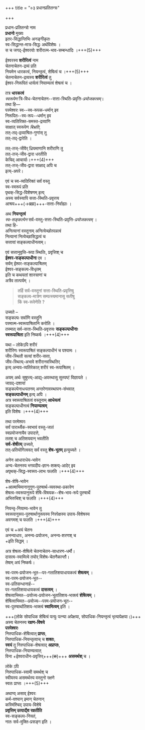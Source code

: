 +++
title = "०३ प्रधानप्रतितन्त्रः"

+++

प्रधान-प्रतितन्त्रो नाम  
**प्रधानो** मुख्यः  
इतर-सिद्धान्तिभिः अनङ्गीकृतः  
स्व-सिद्धान्त-मात्र-सिद्धः अर्थविशेषः ।  
स च जगद्-ईश्वरयोः शरीरात्म-भाव-सम्बन्धादिः ।+++(5)+++  

ईश्वरस्य **शरीरित्वं** नाम  
चेतनाचेतन-द्रव्यं प्रति  
नियमेन धारकत्वं, नियन्तृत्वं, शेषित्वं च ।+++(5)+++  
चेतनाचेतन-द्रव्यस्य **शरीरित्वं** तु  
ईश्वर-निरूपितं धार्यत्वं नियाम्यत्वं शेषत्वं च ।

तत्र **धारकत्वं**  
_स्वरूपेण_ त्रि-विध-चेतनाचेतन--सत्ता-स्थिति-प्रवृत्ति-_प्रयोजकत्वम्_।  
तथा हि—  
परमेश्वरः स्व--स्व-रूपक-धर्मान् इव  
निरूपित--स्व-रूप--धर्मान् इव  
स्व-व्यतिरिक्त-समस्त-द्रव्याणि  
साक्षात् स्वरूपेण _बिभ्रति_,  
तत्-तद्-द्रव्याश्रित-गुणांस् तु  
तत्-तद्-द्वारेति । 

तत्-तज्-जीवैर् ध्रियमाणानि शरीराणि तु  
तत्-तज्-जीव-द्वारा धरतीति  
केचिद् आचार्याः।+++(4)+++  
तत्-तज्-जीव-द्वारा साक्षाद् अपि च  
इत्य्-अपरे।  

एवं च स्व-व्यतिरिक्तं सर्वं वस्तु  
स्व-स्वरूपं प्रति  
पृथक्-सिद्ध-विशेषणम् इत्य्  
अस्य सर्वस्यापि सत्ता-स्थिति-प्रवृत्तय  
आश्रय+++(→ब्रह्म)+++-सत्ता-निर्वाह्याः ।

अथ **नियन्तृत्वं**  
_स्व-सङ्कल्पेन_ सर्व-वस्तु-सत्ता-स्थिति-प्रवृत्ति-_प्रयोजकत्वम्_ ।  
तथा हि-  
अनित्यानां वस्तूनाम् अनित्येच्छोत्पन्नत्वं  
नित्यानां नित्येच्छासिद्धत्वं च  
सत्तायां सङ्कल्पाधीनत्वम्।  

एवं सत्तानुवृत्ति-रूपा स्थितिः, प्रवृत्तिश् च  
**ईश्वर-सङ्कल्पाधीना** एव ।  
सर्वम् ईश्वर-सङ्कल्पाश्रितम्  
ईश्वर-सङ्कल्प-विधृतम्  
इति च कथयतां शास्त्राणां च  
अत्रैव तात्पर्यम् ।

> तर्हि सर्व-वस्तूनां सत्ता-स्थिति-प्रवृत्तिषु  
सङ्कल्प-मात्रेण सम्पत्स्यमानासु सतीषु  
किं स्व-रूपेणेति ?  

उच्यते –  
सङ्कल्पः सर्वाणि वस्तूनि  
परमात्म-स्वरूपाश्रितानि करोति ।  
तस्मात् सर्व-सत्ता-स्थिति-प्रवृत्तयः **सङ्कल्पाधीनाः  
स्वरूपाश्रिता** इति निष्कर्षः ।+++(4)+++

यथा – लोकेऽपि शरीरं  
शरीरिणः स्वरूपाश्रितं सङ्कल्पाधीनं च पश्यामः ।  
जीव-स्थितौ सत्यां शरीर-सत्ता,  
जीव-स्थित्य्-अभावे शरीरानवस्थितिर्  
इत्य् अन्वय-व्यतिरेकात् शरीरं स्व-रूपाश्रितम् ।  

अयम् अर्थः सुषुप्त्य्-आद्य्-अवस्थासु सुस्पष्टं विज्ञायते ।  
जाग्रद्-दशायां  
सङ्कल्पेनाधःपतनम् अन्तरेणावस्थापन-संभवात्  
**सङ्कल्पाधीनम्** इत्य् अपि ।  
अत्र स्वरूपाश्रितत्वं वस्तूनाम् **आधेयत्वं**  
सङ्कल्पाधीनत्वं **नियाम्यत्वम्**  
इति विशेषः ।+++(4)+++

तथा परमेश्वरः  
सर्वं पारार्थ्यैक-स्वभावं वस्तु-जातं  
स्वप्रयोजनायैव उपादत्ते,  
ततश् च अतिशयवान् भवतीति  
**सर्व-शेषीत्य्** उच्यते,  
तत्-प्रतियोगित्ववत् सर्वं वस्तु **शेष-भूतम्** इत्युच्यते ।

अनेन आधाराधेय-भावेन  
अन्य-चेतनस्य भगवदीय-ज्ञान-शक्त्य्-आदेर् इव  
अपृथक्-सिद्ध-स्वरूप-लाभः फलति ।+++(4)+++  

शेष-शेषि-भावेन  
+आत्माभिमानानुगुण-पुरुषार्थ-व्यवस्था-प्रकारेण  
शेषत्व-स्वरूपानुरूपे शेषि-विषयक--शेष-भाव-रूपे पुरुषार्थे  
अभिरुचिश् च फलति ।+++(4)+++ 

नियन्तृ-नियाम्य-भावेन तु  
स्वरूपानुरूप-पुरुषार्थानुरूपस्य निरपेक्षस्य उपाय-विशेषस्य  
अवगमश् च फलति ।+++(4)+++ 

एवं च +अयं चेतनः  
अनन्याधारः, अनन्य-प्रयोजनः, अनन्य-शरणश् च  
+इति सिद्धम् ।

अत्र शेषत्व-शेषित्वे चेतनाचेतन-साधारण-धर्मौ।  
दासत्व-स्वामित्वे तयोर् विशेष-चेतनैकान्तौ।   
तेषाम् अयं निष्कर्षः। 

स्व-परम-प्रयोजन-भूत--पर-गतातिशयाधायकत्वं **शेषत्वम्** ।  
स्व-परम-प्रयोजन-भूत--  
स्व-प्रतिसन्धानार्ह--  
पर-गतातिशयाधायकत्वं **दासत्वम्** ।  
शेषत्वाभिमत--प्रयोज्य-प्रयोजन-भूतातिशय-भाक्त्वं **शेषित्वम्** ।  
शेषित्वाभिमत--प्रयोज्य--परम-प्रयोजन-भूत--  
स्व-पुरुषार्थातिशय-भाक्त्वं **स्वामित्वम्** इति ।

+++(लोके सोपाधिक शेषित्वं पत्युः पत्न्या अपेक्षया, सोपाधिक-नियन्तृत्वं भृत्यापेक्षया।)+++  
अस्य चेतनस्य **रक्षण-विषये**  
**परमेश्वरः**  
निरुपाधिक-शेषित्वात् **प्राप्तः**,  
निरुपाधिक-नियन्तृत्वाच् च **शक्तः**,  
**स्वयं** तु निरुपाधिक-शेषत्वाद् **अप्राप्तः**,  
निरुपाधिक-नियाम्यत्वात्  
विना +ईश्वराधीन-प्रवृत्तिर्+++(~~क~~)+++ **असमर्थश्** च । 

लोके ऽपि  
निरुपाधिक-स्वामी समर्थश् च  
स्वीयस्य असमर्थस्य वस्तुनो रक्षणे  
स्वतः प्राप्तः ।+++(5)+++  

अथाप्य् असाव् ईश्वरः  
कर्म-वश्यान् इमान् चेतनान्  
कस्मिंश्चिद् उपाय-विशेषे  
**प्रवृत्तिम् उत्पाद्यैव रक्षतीति**  
स्व-सङ्कल्प-नियतं,  
नातः सर्व-मुक्ति-प्रसङ्ग इति ।

